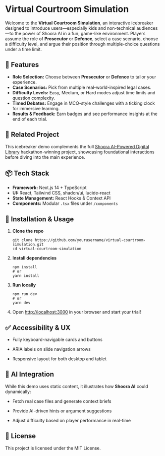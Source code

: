 # Virtual Courtroom Simulation

Welcome to the **Virtual Courtroom Simulation**, an interactive icebreaker designed to introduce users—especially kids and non-technical audiences—to the power of Shoora AI in a fun, game-like environment. Players assume the role of **Prosecutor** or **Defence**, select a case scenario, choose a difficulty level, and argue their position through multiple-choice questions under a time limit.

## 🚀 Features

- **Role Selection:** Choose between **Prosecutor** or **Defence** to tailor your experience.
- **Case Scenarios:** Pick from multiple real-world-inspired legal cases.
- **Difficulty Levels:** Easy, Medium, or Hard modes adjust time limits and question complexity.
- **Timed Debates:** Engage in MCQ-style challenges with a ticking clock for immersive learning.
- **Results & Feedback:** Earn badges and see performance insights at the end of each trial.

## 🔗 Related Project

This icebreaker demo complements the full [Shoora AI-Powered Digital Library](https://github.com/j-shafeeqa/Shoora-AI-Powered-Digital-Library) hackathon-winning project, showcasing foundational interactions before diving into the main experience.

## 📦 Tech Stack

- **Framework:** Next.js 14 + TypeScript
- **UI:** React, Tailwind CSS, shadcn/ui, lucide-react
- **State Management:** React Hooks & Context API
- **Components:** Modular `.tsx` files under `/components`

🔧 Installation & Usage
-----------------------

1.  **Clone the repo**
    
        git clone https://github.com/yourusername/virtual-courtroom-simulation.git
        cd virtual-courtroom-simulation
    
2.  **Install dependencies**
    
        npm install
        # or
        yarn install
    
3.  **Run locally**
    
        npm run dev
        # or
        yarn dev
    
4.  Open [http://localhost:3000](http://localhost:3000) in your browser and start your trial!

✅ Accessibility & UX
--------------------

*   Fully keyboard-navigable cards and buttons
    
*   ARIA labels on slide navigation arrows
    
*   Responsive layout for both desktop and tablet
    

🤖 AI Integration
-----------------

While this demo uses static content, it illustrates how **Shoora AI** could dynamically:

*   Fetch real case files and generate context briefs
    
*   Provide AI-driven hints or argument suggestions
    
*   Adjust difficulty based on player performance in real-time

📜 License
----------

This project is licensed under the MIT License.


